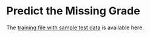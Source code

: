 Predict the Missing Grade
=======================
The [training file with sample test data](https://s3.amazonaws.com/hr-testcases/1256/assets/trainingAndTest.zip) is available here.
